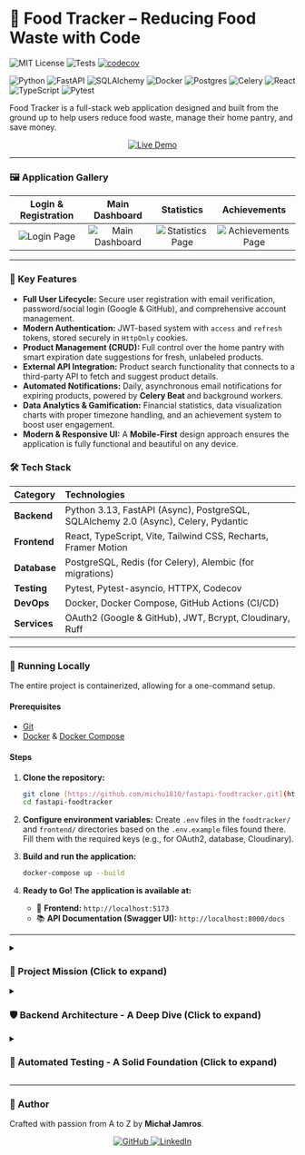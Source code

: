 # 🍲 Food Tracker – Reducing Food Waste with Code

![MIT License](https://img.shields.io/github/license/michu1810/fastapi-foodtracker?style=flat-square)
![Tests](https://github.com/michu1810/fastapi-foodtracker/actions/workflows/tests.yml/badge.svg?style=flat-square)
[![codecov](https://codecov.io/gh/michu1810/fastapi-foodtracker/branch/main/graph/badge.svg?token=87SFXHBP46)](https://codecov.io/gh/michu1810/fastapi-foodtracker)

![Python](https://img.shields.io/badge/python-3.13-blue?style=flat-square)
![FastAPI](https://img.shields.io/badge/FastAPI-0.115-green?style=flat-square)
![SQLAlchemy](https://img.shields.io/badge/SQLAlchemy-2.0-red?style=flat-square)
![Docker](https://img.shields.io/badge/docker-%230db7ed.svg?style=flat-square&logo=docker&logoColor=white)
![Postgres](https://img.shields.io/badge/postgres-%23316192.svg?style=flat-square&logo=postgresql&logoColor=white)
![Celery](https://img.shields.io/badge/Celery-37782A?style=flat-square&logo=celery&logoColor=white)
![React](https://img.shields.io/badge/react-%2320232a.svg?style=flat-square&logo=react&logoColor=%2361DAFB)
![TypeScript](https://img.shields.io/badge/typescript-%23007ACC.svg?style=flat-square&logo=typescript&logoColor=white)
![Pytest](https://img.shields.io/badge/pytest-✓-green?style=flat-square)

Food Tracker is a full-stack web application designed and built from the ground up to help users reduce food waste, manage their home pantry, and save money.

<p align="center">
  <a href="https://food-tracker.pl" target="_blank">
    <img src="https://img.shields.io/badge/Launch%20Live%20Demo-007ACC?style=for-the-badge&logo=vercel&logoColor=white" alt="Live Demo"/>
  </a>
</p>

---

### 🖼️ Application Gallery

|              Login & Registration              |                   Main Dashboard                   |                     Statistics                      |                     Achievements                      |
|:----------------------------------------------:|:--------------------------------------------------:|:---------------------------------------------------:|:-----------------------------------------------------:|
| ![Login Page](https://i.imgur.com/FF3zlVz.png) | ![Main Dashboard](https://i.imgur.com/3ciOqZF.png) | ![Statistics Page](https://i.imgur.com/xAzbQE2.png) | ![Achievements Page](https://i.imgur.com/JnkB6KY.png) |

---

### 🌟 Key Features

* **Full User Lifecycle:** Secure user registration with email verification, password/social login (Google & GitHub), and comprehensive account management.
* **Modern Authentication:** JWT-based system with `access` and `refresh` tokens, stored securely in `HttpOnly` cookies.
* **Product Management (CRUD):** Full control over the home pantry with smart expiration date suggestions for fresh, unlabeled products.
* **External API Integration:** Product search functionality that connects to a third-party API to fetch and suggest product details.
* **Automated Notifications:** Daily, asynchronous email notifications for expiring products, powered by **Celery Beat** and background workers.
* **Data Analytics & Gamification:** Financial statistics, data visualization charts with proper timezone handling, and an achievement system to boost user engagement.
* **Modern & Responsive UI:** A **Mobile-First** design approach ensures the application is fully functional and beautiful on any device.

### 🛠️ Tech Stack

| Category | Technologies |
| :--- | :--- |
| **Backend** | Python 3.13, FastAPI (Async), PostgreSQL, SQLAlchemy 2.0 (Async), Celery, Pydantic |
| **Frontend** | React, TypeScript, Vite, Tailwind CSS, Recharts, Framer Motion |
| **Database** | PostgreSQL, Redis (for Celery), Alembic (for migrations) |
| **Testing** | Pytest, Pytest-asyncio, HTTPX, Codecov |
| **DevOps** | Docker, Docker Compose, GitHub Actions (CI/CD) |
| **Services** | OAuth2 (Google & GitHub), JWT, Bcrypt, Cloudinary, Ruff |

---

### 🚀 Running Locally

The entire project is containerized, allowing for a one-command setup.

#### Prerequisites
* [Git](https://git-scm.com/)
* [Docker](https://www.docker.com/) & [Docker Compose](https://docs.docker.com/compose/)

#### Steps
1.  **Clone the repository:**
    ```bash
    git clone [https://github.com/michu1810/fastapi-foodtracker.git](https://github.com/michu1810/fastapi-foodtracker.git)
    cd fastapi-foodtracker
    ```

2.  **Configure environment variables:**
    Create `.env` files in the `foodtracker/` and `frontend/` directories based on the `.env.example` files found there. Fill them with the required keys (e.g., for OAuth2, database, Cloudinary).

3.  **Build and run the application:**
    ```bash
    docker-compose up --build
    ```

4.  **Ready to Go! The application is available at:**
    * 🚀 **Frontend:** `http://localhost:5173`
    * 📚 **API Documentation (Swagger UI):** `http://localhost:8000/docs`

---

<details>
<summary><h3>🎯 Project Mission (Click to expand)</h3></summary>

<br>

Every year, millions of tons of food are wasted. In Poland alone, this figure is close to 5 million tons. We throw food away because we forget about expiration dates, buy too much, or plan poorly. I decided to leverage my technical skills to create a tool that actively helps combat this ubiquitous problem at the individual level.

**Food Tracker** is my answer to this challenge. It is a fully functional web application that I designed and built from scratch to give users a simple and effective way to manage their home pantry, save money, and care for our planet. This repository is not just code—it's a demonstration of my approach to building complex, secure, and efficient full-stack systems.

</details>

<details>
<summary><h3>🛡️ Backend Architecture - A Deep Dive (Click to expand)</h3></summary>

When designing the backend architecture, I set several key goals: **security, performance, and scalability**. Below are the most important technical decisions I made to achieve them:

-   **API Design (FastAPI):** I chose the asynchronous framework **FastAPI** to ensure extremely high performance and low latency, even under heavy load. I utilized the built-in **Dependency Injection** system to manage database sessions and user authentication.

-   **Authentication and Security:** I implemented authentication based on **JWTs**. The long-lived `refresh_token` is stored in a secure **`HttpOnly` cookie**, which is an industry standard for protection against **XSS** attacks. User passwords are protected with the strong, adaptive **bcrypt** algorithm.

-   **API Rate Limiting:** Implemented request throttling using **`slowapi`** to protect endpoints against brute-force attacks and denial-of-service (DoS) attempts, enhancing application security and stability.

-   **Asynchronous Background Tasks (Celery):** Sending emails and periodically checking expiration dates are delegated to **Celery** asynchronous tasks. This ensures the API remains responsive at all times. **Celery Beat** acts as a built-in scheduler, guaranteeing the automation of key processes.

-   **Database (PostgreSQL & SQLAlchemy):** I opted for a fully **asynchronous database stack** with `asyncpg` and `AsyncSession` in SQLAlchemy. To manage database schema changes, I used **Alembic**, which provides versioning and ensures safe migrations. Financial values are stored using the precise **`Decimal`** type to avoid rounding errors.

-   **Containerization (Docker):** The entire application is containerized using **Docker**, with separate, optimized configurations for development (`docker-compose.yml`) and production (`docker-compose.prod.yml`). For enhanced security, the processes inside the containers run as a **non-root user**.

-   **Secure File Storage (Cloudinary):** User avatars are validated on the backend by their **MIME type** (using `python-magic`) before being uploaded to **Cloudinary**, an external, scalable object storage service. This offloads the application server and ensures fast, secure media delivery.
</details>

<details>
<summary><h3>🧪 Automated Testing - A Solid Foundation (Click to expand)</h3></summary>

-   **Code Quality & Linting:** The entire codebase is formatted and validated using **Ruff**, the state-of-the-art Python linter and formatter. This ensures high code quality, consistency, and adherence to best practices across the project.
-   **Code Coverage:** I aim for the highest possible code coverage (currently around 85-90%), with a strong focus on achieving 100% coverage for critical modules like authentication.
-   **Framework:** The entire test suite is based on **Pytest**, leveraging its advanced features like fixtures and parametrization.
-   **Test Types:**
    -   **Unit tests** for business logic (e.g., the achievement system, helper functions).
    -   **Integration tests** for the API, using an isolated, in-memory SQLite database for speed and reliability.
    -   **Mocking** of external and asynchronous services (e.g., email dispatch, Cloudinary API, Celery tasks).
-   **Automation (CI/CD):** A process using **GitHub Actions** automatically runs the linter (`ruff check`) and the entire test suite after every commit, ensuring constant quality control and measuring code coverage with **Codecov**.

This comprehensive testing approach allows me to develop the application quickly and safely, confident that its foundations are solid and reliable.
</details>

---

### 👤 Author

Crafted with passion from A to Z by **Michał Jamros**.

<p align="center">
    <a href="https://github.com/michu1810" target="_blank">
        <img src="https://img.shields.io/badge/github-%23121011.svg?style=for-the-badge&logo=github&logoColor=white" alt="GitHub">
    </a>
    <a href="https://www.linkedin.com/in/michal-jamros/" target="_blank">
        <img src="https://img.shields.io/badge/linkedin-%230077B5.svg?style=for-the-badge&logo=linkedin&logoColor=white" alt="LinkedIn">
    </a>
</p>
